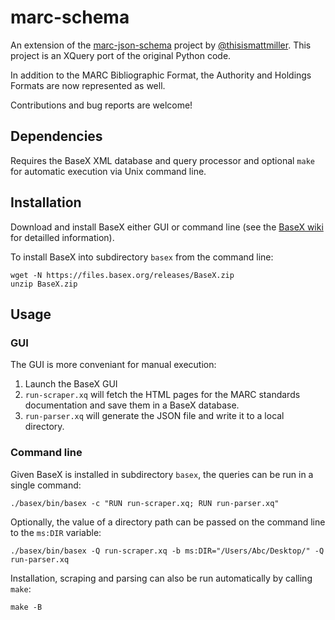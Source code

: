 # marc-schema

An extension of the [marc-json-schema](https://github.com/thisismattmiller/marc-json-schema) project by [@thisismattmiller](https://github.com/thisismattmiller). This project is an XQuery port of the original Python code.

In addition to the MARC Bibliographic Format, the Authority and Holdings Formats are now represented as well.

Contributions and bug reports are welcome!

## Dependencies
Requires the BaseX XML database and query processor and optional `make` for automatic execution via Unix command line.

## Installation
Download and install BaseX either GUI or command line (see the [BaseX wiki](http://docs.basex.org/wiki/) for detailled information).

To install BaseX into subdirectory `basex` from the command line:

	wget -N https://files.basex.org/releases/BaseX.zip
	unzip BaseX.zip

## Usage

### GUI
The GUI is more conveniant for manual execution:

1. Launch the BaseX GUI
2. `run-scraper.xq` will fetch the HTML pages for the MARC standards documentation and save them in a BaseX database.
3. `run-parser.xq` will generate the JSON file and write it to a local directory.

### Command line
Given BaseX is installed in subdirectory `basex`, the queries can be run in a single command:

    ./basex/bin/basex -c "RUN run-scraper.xq; RUN run-parser.xq"

Optionally, the value of a directory path can be passed on the command line to the `ms:DIR` variable:

    ./basex/bin/basex -Q run-scraper.xq -b ms:DIR="/Users/Abc/Desktop/" -Q run-parser.xq

Installation, scraping and parsing can also be run automatically by calling `make`:

    make -B
